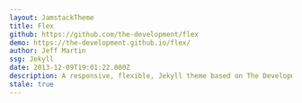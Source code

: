 ```yaml
---
layout: JamstackTheme
title: Flex
github: https://github.com/the-development/flex
demo: https://the-development.github.io/flex/
author: Jeff Martin
ssg: Jekyll
date: 2013-12-09T19:01:22.000Z
description: A responsive, flexible, Jekyll theme based on The Development's first design.
stale: true
---
```

